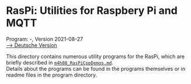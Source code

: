 
# RasPi: Utilities for Raspbery Pi and MQTT
Program: -, Version 2021-08-27   
[--> Deutsche Version](./LIESMICH.md "Deutsche Version")   

This directory contains numerous utility programs for the RasPi, which are briefly described in [`m4h08_RasPiCppDemos.md`](https://github.com/khartinger/mqtt4home/blob/main/m4h08_RasPiCppDemos.md).   
Details about the programs can be found in the programs themselves or in readme files in the program directory.   